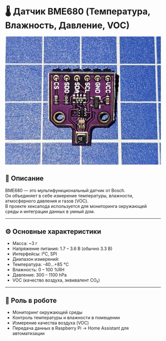 # 🌡️ Датчик BME680 (Температура, Влажность, Давление, VOC)

![BME680](/doc/img/bme680.jpg)

## 📖 Описание
BME680 — это мультифункциональный датчик от Bosch.  
Он объединяет в себе измерение температуры, влажности, атмосферного давления и газов (VOC).  
В проекте хексапода используется для мониторинга окружающей среды и интеграции данных в умный дом.

---

## ⚙️ Основные характеристики
- Масса: ~3 г  
- Напряжение питания: 1.7 – 3.6 В (обычно 3.3 В)  
- Интерфейсы: I²C, SPI  
- Диапазон измерений:  
- Температура: -40…+85 °C  
- Влажность: 0 – 100 %RH  
- Давление: 300 – 1100 hPa  
- VOC (качество воздуха, эквивалент CO₂)  

---

## 🤖 Роль в роботе
- Мониторинг окружающей среды  
- Контроль температуры и влажности в помещении  
- Измерение качества воздуха (VOC)  
- Передача данных в Raspberry Pi → Home Assistant для автоматизации
